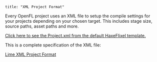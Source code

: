 ```
title: "XML Project Format"
```

Every OpenFL project uses an XML file to setup the compile settings for your projects depending on your chosen target. This includes stage size, source paths, asset paths and more.

[Click here to see the Project.xml from the default HaxeFlixel template.](http://github.com/HaxeFlixel/flixel-templates/blob/master/default/Project.xml.tpl)

This is a complete specification of the XML file:

[Lime XML Project Format](https://lime.openfl.org/docs/project-files/xml-format/)
